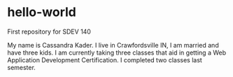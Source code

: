 # hello-world
First repository for SDEV 140

My name is Cassandra Kader.
I live in Crawfordsville IN, I am married and have three kids.
I am currently taking three classes that aid in getting
a Web Application Development Certification.  I completed two
classes last semester.
